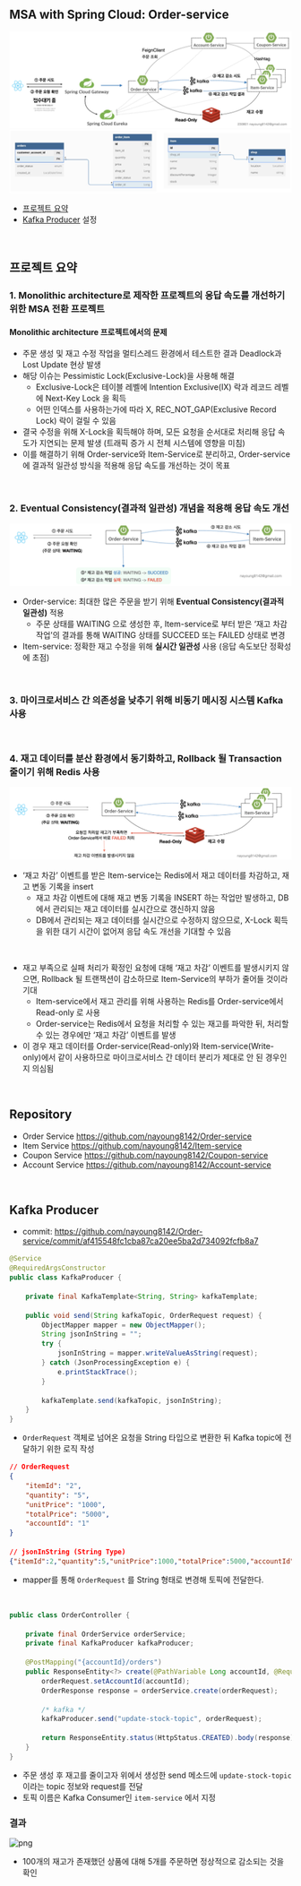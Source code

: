 ## MSA with Spring Cloud: Order-service

![](/_img/architecture_230801.png)
![](/_img/dbdiagram_230422.png)

- [프로젝트 요약](#프로젝트-요약)
- [Kafka Producer](#kafka-producer) 설정

<br>

## 프로젝트 요약

### 1. **Monolithic architecture**로 제작한 프로젝트의 **응답 속도를 개선**하기 위한 **MSA 전환 프로젝트**

#### Monolithic architecture 프로젝트에서의 문제
- 주문 생성 및 재고 수정 작업을 멀티스레드 환경에서 테스트한 결과 Deadlock과 Lost Update 현상 발생
- 해당 이슈는 Pessimistic Lock(Exclusive-Lock)을 사용해 해결
  - Exclusive-Lock은 테이블 레벨에 Intention Exclusive(IX) 락과 레코드 레벨에 Next-Key Lock 을 획득
  - 어떤 인덱스를 사용하는가에 따라 X, REC_NOT_GAP(Exclusive Record Lock) 락이 걸릴 수 있음
- 결국 수정을 위해 X-Lock을 획득해야 하며, 모든 요청을 순서대로 처리해 응답 속도가 지연되는 문제 발생 (트래픽 증가 시 전체 시스템에 영향을 미침)
- 이를 해결하기 위해 Order-service와 Item-Service로 분리하고, Order-service에 결과적 일관성 방식을 적용해 응답 속도를 개선하는 것이 목표
<br>

### 2. **Eventual Consistency(결과적 일관성)** 개념을 적용해 응답 속도 개선

![](/_img/eventual_consistency.png)

- Order-service: 최대한 많은 주문을 받기 위해 **Eventual Consistency(결과적 일관성)** 적용
  - 주문 상태를 WAITING 으로 생성한 후, Item-service로 부터 받은 ‘재고 차감 작업’의 결과를 통해 WAITING 상태를 SUCCEED 또는 FAILED 상태로 변경
- Item-service: 정확한 재고 수정을 위해 **실시간 일관성** 사용 (응답 속도보단 정확성에 초점)
<br>

### 3. 마이크로서비스 간 의존성을 낮추기 위해 비동기 메시징 시스템 **Kafka** 사용
<br>

### 4. 재고 데이터를 분산 환경에서 동기화하고, Rollback 될 Transaction 줄이기 위해 **Redis 사용**

![](/_img/stock_data_in_redis.png)

- ‘재고 차감’ 이벤트를 받은 Item-service는 Redis에서 재고 데이터를 차감하고, 재고 변동 기록을 insert
  - 재고 차감 이벤트에 대해 재고 변동 기록을 INSERT 하는 작업만 발생하고, DB에서 관리되는 재고 데이터를 실시간으로 갱신하지 않음
  - DB에서 관리되는 재고 데이터를 실시간으로 수정하지 않으므로, X-Lock 획득을 위한 대기 시간이 없어져 응답 속도 개선을 기대할 수 있음
<br>

- 재고 부족으로 실패 처리가 확정인 요청에 대해 ‘재고 차감’ 이벤트를 발생시키지 않으면, Rollback 될 트랜잭션이 감소하므로 Item-Service의 부하가 줄어들 것이라 기대
  - Item-service에서 재고 관리를 위해 사용하는 Redis를 Order-service에서 Read-only 로 사용
  - Order-service는 Redis에서 요청을 처리할 수 있는 재고를 파악한 뒤, 처리할 수 있는 경우에만 ‘재고 차감’ 이벤트를 발생
- 이 경우 재고 데이터를 Order-service(Read-only)와 Item-service(Write-only)에서 같이 사용하므로 마이크로서비스 간 데이터 분리가 제대로 안 된 경우인지 의심됨

<br>

## Repository

- Order Service https://github.com/nayoung8142/Order-service
- Item Service https://github.com/nayoung8142/Item-service
- Coupon Service https://github.com/nayoung8142/Coupon-service
- Account Service https://github.com/nayoung8142/Account-service

<br>

## Kafka Producer

- commit: https://github.com/nayoung8142/Order-service/commit/af415548fc1cba87ca20ee5ba2d734092fcfb8a7

```java
@Service
@RequiredArgsConstructor
public class KafkaProducer {

    private final KafkaTemplate<String, String> kafkaTemplate;

    public void send(String kafkaTopic, OrderRequest request) {
        ObjectMapper mapper = new ObjectMapper();
        String jsonInString = "";
        try {
            jsonInString = mapper.writeValueAsString(request);
        } catch (JsonProcessingException e) {
            e.printStackTrace();
        }

        kafkaTemplate.send(kafkaTopic, jsonInString);
    }
}
```
- ```OrderRequest``` 객체로 넘어온 요청을 String 타입으로 변환한 뒤 Kafka topic에 전달하기 위한 로직 작성

```json
// OrderRequest
{
    "itemId": "2",
    "quantity": "5",
    "unitPrice": "1000",
    "totalPrice": "5000",
    "accountId": "1"
}

// jsonInString (String Type)
{"itemId":2,"quantity":5,"unitPrice":1000,"totalPrice":5000,"accountId":2}
```
- mapper를 통해 ```OrderRequest``` 를 String 형태로 변경해 토픽에 전달한다.

<br>

```java
public class OrderController {

    private final OrderService orderService;
    private final KafkaProducer kafkaProducer;

    @PostMapping("{accountId}/orders")
    public ResponseEntity<?> create(@PathVariable Long accountId, @RequestBody OrderRequest orderRequest) {
        orderRequest.setAccountId(accountId);
        OrderResponse response = orderService.create(orderRequest);

        /* kafka */
        kafkaProducer.send("update-stock-topic", orderRequest);

        return ResponseEntity.status(HttpStatus.CREATED).body(response);
    }
}
```
- 주문 생성 후 재고를 줄이고자 위에서 생성한 send 메소드에  ```update-stock-topic``` 이라는 topic 정보와 request를 전달
- 토픽 이름은 Kafka Consumer인 ```item-service``` 에서 지정


### 결과

![png](/_img/result_of_stock_reduction.png)

- 100개의 재고가 존재했던 상품에 대해 5개를 주문하면 정상적으로 감소되는 것을 확인